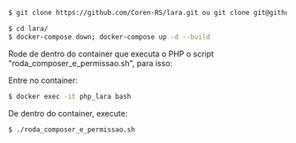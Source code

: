 ```bash
$ git clone https://github.com/Coren-RS/lara.git ou git clone git@github.com:coren-rs/lara.git se você tiver permissão

$ cd lara/
$ docker-compose down; docker-compose up -d --build
```

Rode de dentro do container que executa o PHP o script "roda_composer_e_permissao.sh", para isso:

Entre no container:

```bash
$ docker exec -it php_lara bash 
```

De dentro do container, execute:

```bash
$ ./roda_composer_e_permissao.sh
```




